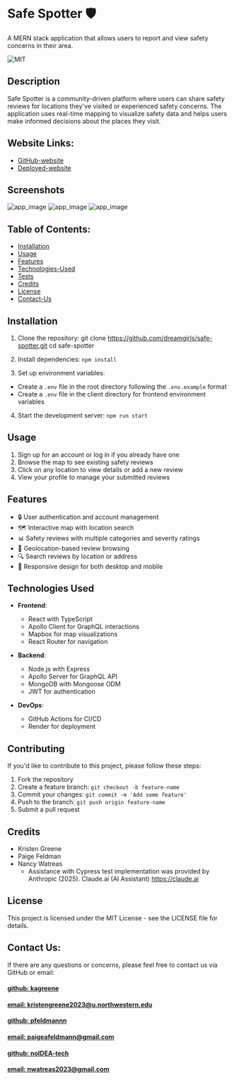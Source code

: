 # Safe Spotter 🛡️
A MERN stack application that allows users to report and view safety concerns in their area.

![MIT](https://img.shields.io/badge/License-MIT-blue)


## Description

Safe Spotter is a community-driven platform where users can share safety reviews for locations they've visited or experienced safety concerns. The application uses real-time mapping to visualize safety data and helps users make informed decisions about the places they visit.

## Website Links: 
- [GitHub-website](https://github.com/noIDEA-tech/20-CI-CD-GitHub-Actions)
- [Deployed-website](https://two0-ci-cd-github-actions.onrender.com)

<!-- This application is deployed on Render and can be accessed at [safe-spotter.onrender.com](https://safe-spotter.onrender.com). -->

## Screenshots
<!-- TODO: import screenshots of browser -->
![app_image](/client/assets)
![app_image](/client/assets/)
![app_image](/client/assets/)

## Table of Contents:
- [Installation](#installation)
- [Usage](#usage)
- [Features](#features)
- [Technologies-Used](#technologies-used)
- [Tests](#tests)
- [Credits](#credits)
- [License](#license)
- [Contact-Us](#contact-us)

## Installation

1. Clone the repository:
git clone https://github.com/dreamgirls/safe-spotter.git
cd safe-spotter

2. Install dependencies:
`npm install`

3. Set up environment variables:
- Create a `.env` file in the root directory following the `.env.example` format
- Create a `.env` file in the client directory for frontend environment variables

4. Start the development server:
`npm run start`

## Usage

1. Sign up for an account or log in if you already have one
2. Browse the map to see existing safety reviews
3. Click on any location to view details or add a new review
4. View your profile to manage your submitted reviews

## Features

- 🔒 User authentication and account management
- 🗺️ Interactive map with location search
- 📊 Safety reviews with multiple categories and severity ratings
- 📍 Geolocation-based review browsing
- 🔍 Search reviews by location or address
- 📱 Responsive design for both desktop and mobile

## Technologies Used

- **Frontend**:
  - React with TypeScript
  - Apollo Client for GraphQL interactions
  - Mapbox for map visualizations
  - React Router for navigation

- **Backend**:
  - Node.js with Express
  - Apollo Server for GraphQL API
  - MongoDB with Mongoose ODM
  - JWT for authentication

- **DevOps**:
  - GitHub Actions for CI/CD
  - Render for deployment

## Contributing

If you'd like to contribute to this project, please follow these steps:

1. Fork the repository
2. Create a feature branch: `git checkout -b feature-name`
3. Commit your changes: `git commit -m 'Add some feature'`
4. Push to the branch: `git push origin feature-name`
5. Submit a pull request

## Credits

- Kristen Greene
- Paige Feldman
- Nancy Watreas
  -  Assistance with Cypress test implementation was provided by Anthropic (2025). Claude.ai (AI Assistant) https://claude.ai 

## License

This project is licensed under the MIT License - see the LICENSE file for details.

## Contact Us:
If there are any questions or concerns, please feel free to contact us via GitHub or email:
#### [github: kagreene](https://github.com/kagreene) 
#### [email: kristengreene2023@u.northwestern.edu](mailto:kristengreene2023@u.northwestern.edu)
#### [github: pfeldmannn](https://github.com/pfeldmannn)
#### [email: paigeafeldmann@gmail.com](mailto:paigeafeldmann@gmail.com)
#### [github: noIDEA-tech](https://github.com/noIDEA-tech)
#### [email: nwatreas2023@gmail.com](mailto:nwatreas2023@gmail.com)

